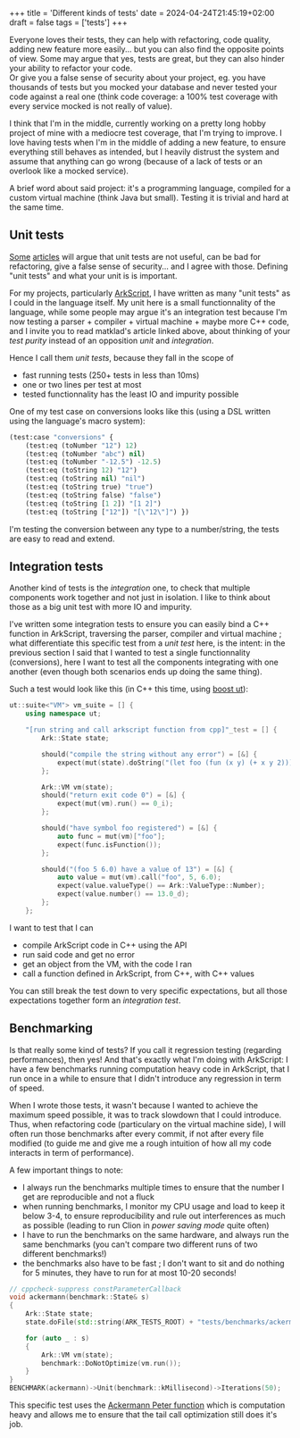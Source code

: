 +++
title = 'Different kinds of tests'
date = 2024-04-24T21:45:19+02:00
draft = false
tags = ['tests']
+++

Everyone loves their tests, they can help with refactoring, code quality, adding new feature more easily... but you can also find the opposite points of view. Some may argue that yes, tests are great, but they can also hinder your ability to refactor your code.  
Or give you a false sense of security about your project, eg. you have thousands of tests but you mocked your database and never tested your code against a real one (think code coverage: a 100% test coverage with every service mocked is not really of value).

I think that I'm in the middle, currently working on a pretty long hobby project of mine with a mediocre test coverage, that I'm trying to improve. I love having tests when I'm in the middle of adding a new feature, to ensure everything still behaves as intended, but I heavily distrust the system and assume that anything can go wrong (because of a lack of tests or an overlook like a mocked service).

A brief word about said project: it's a programming language, compiled for a custom virtual machine (think Java but small). Testing it is trivial and hard at the same time.

## Unit tests

[Some](https://www.shaiyallin.com/post/unit-tests-considered-harmful) [articles](https://matklad.github.io/2022/07/04/unit-and-integration-tests.html) will argue that unit tests are not useful, can be bad for refactoring, give a false sense of security... and I agree with those. Defining "unit tests" and what your unit is is important.

For my projects, particularly [ArkScript](https://github.com/ArkScript-lang/Ark), I have written as many "unit tests" as I could in the language itself. My unit here is a small functionnality of the language, while some people may argue it's an integration test because I'm now testing a parser + compiler + virtual machine + maybe more C++ code, and I invite you to read matklad's article linked above, about thinking of your *test purity* instead of an opposition *unit* and *integration*.

Hence I call them *unit tests*, because they fall in the scope of 
- fast running tests (250+ tests in less than 10ms)
- one or two lines per test at most
- tested functionnality has the least IO and impurity possible

One of my test case on conversions looks like this (using a DSL written using the language's macro system):

```lisp
(test:case "conversions" {
    (test:eq (toNumber "12") 12)
    (test:eq (toNumber "abc") nil)
    (test:eq (toNumber "-12.5") -12.5)
    (test:eq (toString 12) "12")
    (test:eq (toString nil) "nil")
    (test:eq (toString true) "true")
    (test:eq (toString false) "false")
    (test:eq (toString [1 2]) "[1 2]")
    (test:eq (toString ["12"]) "[\"12\"]") })
```

I'm testing the conversion between any type to a number/string, the tests are easy to read and extend.

## Integration tests

Another kind of tests is the *integration* one, to check that multiple components work together and not just in isolation. I like to think about those as a big unit test with more IO and impurity.

I've written some integration tests to ensure you can easily bind a C++ function in ArkScript, traversing the parser, compiler and virtual machine ; what differentiate this specific test from a *unit test* here, is the intent: in the previous section I said that I wanted to test a single functionnality (conversions), here I want to test all the components integrating with one another (even though both scenarios ends up doing the same thing).

Such a test would look like this (in C++ this time, using [boost ut](https://github.com/boost-ext/ut)):

```cpp
ut::suite<"VM"> vm_suite = [] {
    using namespace ut;

    "[run string and call arkscript function from cpp]"_test = [] {
        Ark::State state;

        should("compile the string without any error") = [&] {
            expect(mut(state).doString("(let foo (fun (x y) (+ x y 2)))"));
        };

        Ark::VM vm(state);
        should("return exit code 0") = [&] {
            expect(mut(vm).run() == 0_i);
        };

        should("have symbol foo registered") = [&] {
            auto func = mut(vm)["foo"];
            expect(func.isFunction());
        };

        should("(foo 5 6.0) have a value of 13") = [&] {
            auto value = mut(vm).call("foo", 5, 6.0);
            expect(value.valueType() == Ark::ValueType::Number);
            expect(value.number() == 13.0_d);
        };
    };
```

I want to test that I can
* compile ArkScript code in C++ using the API
* run said code and get no error
* get an object from the VM, with the code I ran
* call a function defined in ArkScript, from C++, with C++ values

You can still break the test down to very specific expectations, but all those expectations together form an *integration test*.

## Benchmarking

Is that really some kind of tests? If you call it regression testing (regarding performances), then yes! And that's exactly what I'm doing with ArkScript: I have a few benchmarks running computation heavy code in ArkScript, that I run once in a while to ensure that I didn't introduce any regression in term of speed.

When I wrote those tests, it wasn't because I wanted to achieve the maximum speed possible, it was to track slowdown that I could introduce. Thus, when refactoring code (particulary on the virtual machine side), I will often run those benchmarks after every commit, if not after every file modified (to guide me and give me a rough intuition of how all my code interacts in term of performance).

A few important things to note:
- I always run the benchmarks multiple times to ensure that the number I get are reproducible and not a fluck
- when running benchmarks, I monitor my CPU usage and load to keep it below 3-4, to ensure reproducibility and rule out interferences as much as possible (leading to run Clion in *power saving mode* quite often)
- I have to run the benchmarks on the same hardware, and always run the same benchmarks (you can't compare two different runs of two different benchmarks!)
- the benchmarks also have to be fast ; I don't want to sit and do nothing for 5 minutes, they have to run for at most 10-20 seconds!

```cpp
// cppcheck-suppress constParameterCallback
void ackermann(benchmark::State& s)
{
    Ark::State state;
    state.doFile(std::string(ARK_TESTS_ROOT) + "tests/benchmarks/ackermann.ark");

    for (auto _ : s)
    {
        Ark::VM vm(state);
        benchmark::DoNotOptimize(vm.run());
    }
}
BENCHMARK(ackermann)->Unit(benchmark::kMillisecond)->Iterations(50);
```

This specific test uses the [Ackermann Peter function](https://en.wikipedia.org/wiki/Ackermann_function) which is computation heavy and allows me to ensure that the tail call optimization still does it's job.

